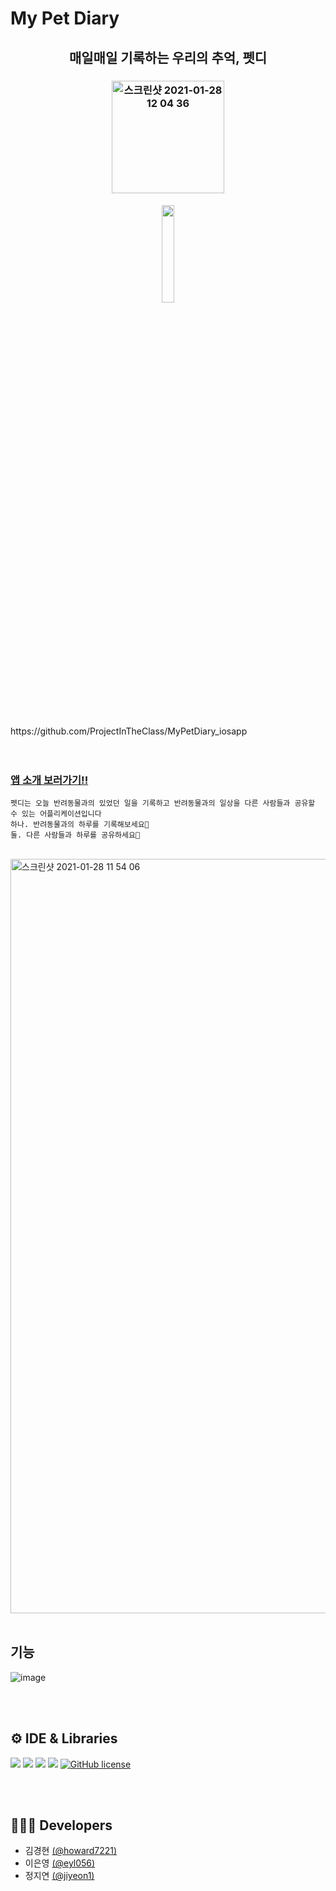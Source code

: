 # My Pet Diary
<h2 align="center"> 매일매일 기록하는 우리의 추억, 펫디 </h2>

<h3 align="center">
<img width="180" alt="스크린샷 2021-01-28 12 04 36" src="https://user-images.githubusercontent.com/48276522/106084340-8968c980-6161-11eb-93c9-abaa58370f7d.png">
</h3>
<h4 align="center">
<a href="https://apps.apple.com/app/id1551631046"><img src="https://user-images.githubusercontent.com/48276522/106844075-ef69c980-66ea-11eb-82f3-ec2ff4532f2f.png" width="20%"></a>
</h4>
<br>
<br>
https://github.com/ProjectInTheClass/MyPetDiary_iosapp
<br><br><br>

### [앱 소개 보러가기!!](https://projectintheclass.github.io/MyPetDiary_iosapp/)



```
펫디는 오늘 반려동물과의 있었던 일을 기록하고 반려동물과의 일상을 다른 사람들과 공유할 수 있는 어플리케이션입니다
하나. 반려동물과의 하루를 기록해보세요🐶
둘. 다른 사람들과 하루를 공유하세요👫
```

<br>
<img width="1207" alt="스크린샷 2021-01-28 11 54 06" src="https://user-images.githubusercontent.com/48276522/106083685-40fcdc00-6160-11eb-8f3e-82e2e6e397f6.png">
<br>
<br>

## 기능
![image](https://user-images.githubusercontent.com/45346786/131145327-99b94587-5fdf-456c-9666-443614442907.png)

<br><br>
## ⚙️ IDE & Libraries

<p>
<img src="https://img.shields.io/badge/swift-5.3.2-orange">
<img src="https://img.shields.io/badge/Xcode-12.3-blue">
<img src="https://img.shields.io/badge/CocoaPods-1.10.0-white">
<img src="https://img.shields.io/badge/firebase-7.3.0-yellow">
<a href="https://github.com/eyl056/MyPetDiary/blob/main/LICENSE"><img alt="GitHub license" src="https://img.shields.io/github/license/eyl056/MyPetDiary"></a>
</p>

<br>
<br>

## 👩🏻‍💻 Developers
- 김경현 <a href = "https://github.com/howard7221">(@howard7221)</a>
- 이은영 <a href = "https://github.com/eyl056">(@eyl056)</a>
- 정지연 <a href = "https://github.com/jiyeon1">(@jiyeon1)</a>
